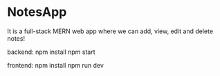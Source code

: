 # NotesApp
It is a full-stack MERN web app where we can add, view, edit and delete notes!

backend:
npm install
npm start

frontend:
npm install
npm run dev
